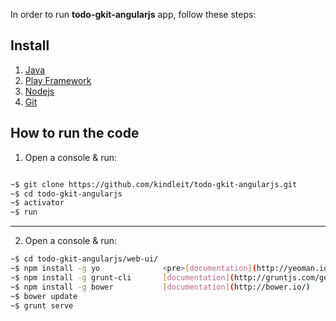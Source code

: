 In order to run **todo-gkit-angularjs** app, follow these steps:

## Install

1. [Java](https://www.java.com/en/download/help/download_options.xml)
2. [Play Framework](http://www.playframework.com/download)
3. [Nodejs](http://nodejs.org/download/)
4. [Git](http://git-scm.com/book/en/Getting-Started-Installing-Git])


## How to run the code

1. Open a console & run:

```bash

~$ git clone https://github.com/kindleit/todo-gkit-angularjs.git
~$ cd todo-gkit-angularjs
~$ activator
~$ run

```
---

2. Open a console & run: 

```bash
~$ cd todo-gkit-angularjs/web-ui/
~$ npm install -g yo              <pre>[documentation](http://yeoman.io/)</pre>
~$ npm install -g grunt-cli       [documentation](http://gruntjs.com/getting-started)
~$ npm install -g bower           [documentation](http://bower.io/)
~$ bower update
~$ grunt serve

```
